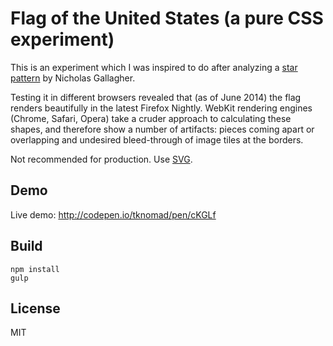 # Flag of the United States (a pure CSS experiment)

This is an experiment which I was inspired to do after analyzing a [star pattern](http://lea.verou.me/css3patterns/#stars) by Nicholas Gallagher.

Testing it in different browsers revealed that (as of June 2014) the flag renders beautifully in the latest Firefox Nightly.  WebKit rendering engines (Chrome, Safari, Opera) take a cruder approach to calculating these shapes, and therefore show a number of artifacts: pieces coming apart or overlapping and undesired bleed-through of image tiles at the borders.

Not recommended for production.  Use [SVG](https://commons.wikimedia.org/wiki/File:Flag_of_the_United_States_%28Pantone%29.svg).

## Demo

Live demo: http://codepen.io/tknomad/pen/cKGLf

## Build

```
npm install
gulp
```

## License

MIT